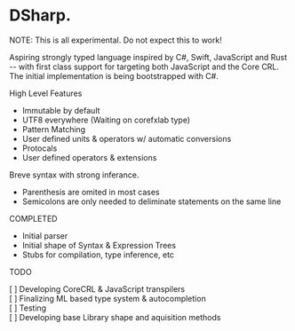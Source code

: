 # DSharp.

NOTE: This is all experimental. Do not expect this to work!

Aspiring strongly typed language inspired by C#, Swift, JavaScript and Rust -- with first class support for targeting both JavaScript and the Core CRL. The initial implementation is being bootstrapped with C#.

High Level Features
* Immutable by default
* UTF8 everywhere (Waiting on corefxlab type)
* Pattern Matching
* User defined units & operators w/ automatic conversions
* Protocals
* User defined operators & extensions
 
Breve syntax with strong inferance.

* Parenthesis are omited in most cases
* Semicolons are only needed to deliminate statements on the same line

COMPLETED

* Initial parser
* Initial shape of Syntax & Expression Trees
* Stubs for compilation, type inference, etc

TODO

[ ] Developing CoreCRL & JavaScript transpilers  
[ ]  Finalizing ML based type system & autocompletion  
[ ] Testing  
[ ] Developing base Library shape and aquisition methods  
